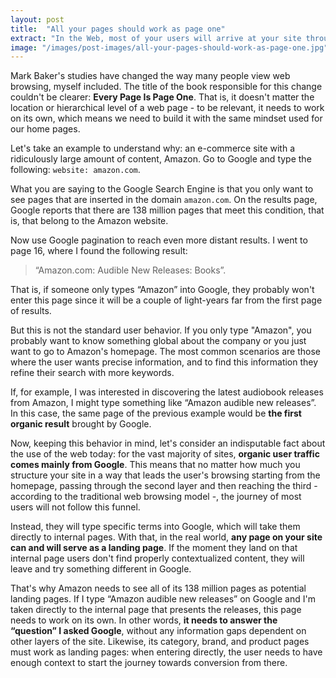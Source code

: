 ```yaml
---
layout: post
title:  "All your pages should work as page one"
extract: "In the Web, most of your users will arrive at your site through Google, and will not necessarily land on your homepage. Therefore, all of your internal pages need to work as landing pages."
image: "/images/post-images/all-your-pages-should-work-as-page-one.jpg"
---
```


Mark Baker's studies have changed the way many people view web browsing, myself included. The title of the book responsible for this change couldn't be clearer: **Every Page Is Page One**. That is, it doesn't matter the location or hierarchical level of a web page - to be relevant, it needs to work on its own, which means we need to build it with the same mindset used for our home pages.

Let's take an example to understand why: an e-commerce site with a ridiculously large amount of content, Amazon. Go to Google and type the following: `website: amazon.com`.

What you are saying to the Google Search Engine is that you only want to see pages that are inserted in the domain `amazon.com`. On the results page, Google reports that there are 138 million pages that meet this condition, that is, that belong to the Amazon website.

Now use Google pagination to reach even more distant results. I went to page 16, where I found the following result:
>“Amazon.com: Audible New Releases: Books”.

That is, if someone only types “Amazon” into Google, they probably won't enter this page since it will be a couple of light-years far from the first page of results.

But this is not the standard user behavior. If you only type "Amazon", you probably want to know something global about the company or you just want to go to Amazon's homepage. The most common scenarios are those where the user wants precise information, and to find this information they refine their search with more keywords.

If, for example, I was interested in discovering the latest audiobook releases from Amazon, I might type something like “Amazon audible new releases”. In this case, the same page of the previous example would be **the first organic result** brought by Google.

Now, keeping this behavior in mind, let's consider an indisputable fact about the use of the web today: for the vast majority of sites, **organic user traffic comes mainly from Google**. This means that no matter how much you structure your site in a way that leads the user's browsing starting from the homepage, passing through the second layer and then reaching the third - according to the traditional web browsing model -, the journey of most users will not follow this funnel.

Instead, they will type specific terms into Google, which will take them directly to internal pages. With that, in the real world, **any page on your site can and will serve as a landing page**. If the moment they land on that internal page users don't find properly contextualized content, they will leave and try something different in Google.

That's why Amazon needs to see all of its 138 million pages as potential landing pages. If I type “Amazon audible new releases” on Google and I'm taken directly to the internal page that presents the releases, this page needs to work on its own. In other words, **it needs to answer the “question” I asked Google**, without any information gaps dependent on other layers of the site. Likewise, its category, brand, and product pages must work as landing pages: when entering directly, the user needs to have enough context to start the journey towards conversion from there.